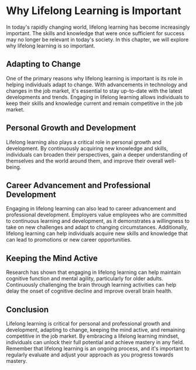 Why Lifelong Learning is Important
================================================

In today's rapidly changing world, lifelong learning has become increasingly important. The skills and knowledge that were once sufficient for success may no longer be relevant in today's society. In this chapter, we will explore why lifelong learning is so important.

Adapting to Change
------------------

One of the primary reasons why lifelong learning is important is its role in helping individuals adapt to change. With advancements in technology and changes in the job market, it's essential to stay up-to-date with the latest developments and trends. Engaging in lifelong learning allows individuals to keep their skills and knowledge current and remain competitive in the job market.

Personal Growth and Development
-------------------------------

Lifelong learning also plays a critical role in personal growth and development. By continuously acquiring new knowledge and skills, individuals can broaden their perspectives, gain a deeper understanding of themselves and the world around them, and improve their overall well-being.

Career Advancement and Professional Development
-----------------------------------------------

Engaging in lifelong learning can also lead to career advancement and professional development. Employers value employees who are committed to continuous learning and development, as it demonstrates a willingness to take on new challenges and adapt to changing circumstances. Additionally, lifelong learning can help individuals acquire new skills and knowledge that can lead to promotions or new career opportunities.

Keeping the Mind Active
-----------------------

Research has shown that engaging in lifelong learning can help maintain cognitive function and mental agility, particularly for older adults. Continuously challenging the brain through learning activities can help delay the onset of cognitive decline and improve overall brain health.

Conclusion
----------

Lifelong learning is critical for personal and professional growth and development, adapting to change, keeping the mind active, and remaining competitive in the job market. By embracing a lifelong learning mindset, individuals can unlock their full potential and achieve mastery in any field. Remember that lifelong learning is an ongoing process, and it's important to regularly evaluate and adjust your approach as you progress towards mastery.
